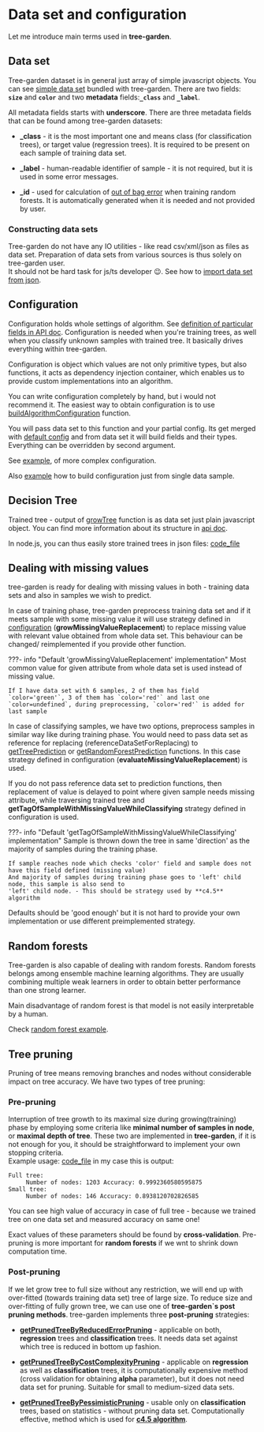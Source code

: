 # Data set and configuration

Let me introduce main terms used in **tree-garden**. 

## Data set


Tree-garden dataset is in general just array of simple javascript objects. You can see 
[simple data set](https://github.com/miob-miob/treeGarden/blob/master/src/sampleDataSets/simpleSet.ts) bundled with tree-garden. 
There are two fields: **`size`** and **`color`** and two **metadata** fields:**`_class`** and **`_label`**.


All metadata fields starts with **underscore**.
There are three metadata fields that can be found among tree-garden datasets:  

 -  **_class** - it is the most important one and means class (for classification trees), or target
    value (regression trees). It is required to be present on each sample of training data set.
    

 -  **_label** - human-readable identifier of sample - it is not required, but it is used in some error messages.


 -  **_id** - used for calculation of [out of bag error](https://en.wikipedia.org/wiki/Out-of-bag_error) when training
    random forests. It is automatically generated when it is needed and not provided by user.
    
    
### Constructing data sets

Tree-garden do not have any IO utilities - like read csv/xml/json as files as data set. Preparation of data sets from 
various sources is thus solely on tree-garden user.  
It should not be hard task for js/ts developer :wink:.
See how to [import data set from json](./examples/importJsonWithTypescript.md).


## Configuration

Configuration holds whole settings of algorithm. See [definition of particular fields in API doc](./api/modules.md#treegardenconfiguration).
Configuration is needed when you're training trees,
as well when you classify unknown samples with trained tree. It basically drives everything within tree-garden.

Configuration is object which values are not only primitive types, but also functions,
it acts as dependency injection container, which enables us to provide custom
implementations into an algorithm.

You can write configuration completely by hand, but i would not recommend it. The easiest way to obtain configuration
is to use [buildAlgorithmConfiguration](./api/modules.md#buildalgorithmconfiguration) function. 

You will pass data set to this function and your partial config. Its get merged with
[default config](./api/modules.md#defaultconfiguration) and from data set it will build fields 
and their types. Everything can be overridden by second argument.

See [example](examples/configurationFromSingleDataSample.md), 
of more complex configuration.

Also [example](examples/configurationFromSingleDataSample.md) how to build configuration just from single data sample.


## Decision Tree

Trained tree - output of [growTree](./api/modules.md#growtree) function is as data set just
plain javascript object. You can find more information about its structure in [api doc](./api/modules.md#treegardennode).  

In node.js, you can thus easily store trained trees in json files:
[code_file](docs/code_snippets/storeTrainedTreeInJsonAndLoadItBack.ts)


## Dealing with missing values

tree-garden is ready for dealing with missing values in both - training data sets and also 
in samples we wish to predict. 

In case of training phase, tree-garden preprocess training data 
set and if it meets sample with some missing value it will use strategy defined in [configuration](api/modules.md#treegardenconfiguration)
(**growMissingValueReplacement**) to replace missing value with relevant value obtained from whole data set. This
behaviour can be changed/ reimplemented if you provide other function.

???- info "Default 'growMissingValueReplacement' implementation"
    Most common value for given attribute from whole data set is used instead of missing value.

    If I have data set with 6 samples, 2 of them has field `color='green'`, 3 of them has `color='red'` and last one 
    `color=undefined`, during preprocessing, `color='red'` is added for last sample


In case of classifying samples, we have two options, preprocess samples in similar way like during training phase. 
You would need to pass data set as reference for replacing (referenceDataSetForReplacing) to [getTreePrediction](api/modules.md#gettreeprediction) or
[getRandomForestPrediction](api/modules.md#getrandomforestprediction) functions. In this case 
strategy defined in configuration (**evaluateMissingValueReplacement**) is used.

If you do not pass reference data set to prediction functions, then replacement of value is 
delayed to point where given sample needs missing attribute, while traversing trained tree and **getTagOfSampleWithMissingValueWhileClassifying**
strategy defined in configuration is used.

???- info "Default 'getTagOfSampleWithMissingValueWhileClassifying' implementation"
    Sample is thrown down the tree in same 'direction' as the majority of samples during the 
    training phase.

    If sample reaches node which checks 'color' field and sample does not have this field defined (missing value)
    And majority of samples during training phase goes to 'left' child node, this sample is also send to 
    'left' child node. - This should be strategy used by **c4.5** algorithm

Defaults should be 'good enough' but it is not hard to provide your own implementation or use different preimplemented strategy.


## Random forests 

Tree-garden is also capable of dealing with random forests. Random forests belongs among 
ensemble machine learning algorithms. They are usually combining multiple weak learners in order 
to obtain better performance than one strong learner. 

Main disadvantage of random forest is that model is not easily interpretable by a human.

Check [random forest example](examples/randomForest.md). 


## Tree pruning

Pruning of tree means removing branches and nodes without considerable impact on tree accuracy. We have two types of tree 
pruning:

### Pre-pruning 

Interruption of tree growth to its maximal size during growing(training) phase by employing some criteria like **minimal number 
of samples in node**, or **maximal depth of tree**. These two are implemented in **tree-garden**, if it is not enough for you,
it should be straightforward to implement your own stopping criteria.  
Example usage:
[code_file](docs/code_snippets/prePrunning.ts)
in my case this is output:
```
Full tree:
	 Number of nodes: 1203 Accuracy: 0.9992360580595875
Small tree:
	 Number of nodes: 146 Accuracy: 0.8938120702826585
```
You can see high value of accuracy in case of full tree - because we trained tree on one data set and measured accuracy
on same one!  

Exact values of these parameters should be found by **cross-validation**. Pre-pruning is more important for **random forests**
if we wnt to shrink down computation time.


### Post-pruning 

If we let grow tree to full size without any restriction, we will end up with over-fitted (towards training data set) tree of large size. 
To reduce size and over-fitting of fully grown tree, we can use one of **tree-garden`s post pruning methods**. tree-garden 
implements three **post-pruning** strategies:

- **[getPrunedTreeByReducedErrorPruning](./api/modules/prune.md#getprunedtreebyreducederrorpruning)** - applicable on both,
**regression** trees and **classification** trees. It needs data set against which tree is reduced in bottom up fashion.
  
- **[getPrunedTreeByCostComplexityPruning](./api/modules/prune.md#getprunedtreebycostcomplexitypruning)** - applicable on 
**regression** as well as **classification** trees, it is computationally expensive method (cross validation for 
  obtaining **alpha** parameter), but it does not need data set for pruning. Suitable for small to medium-sized data sets.
  
- **[getPrunedTreeByPessimisticPruning](./api/modules/prune.md#getprunedtreebypessimisticpruning)**  - usable only on 
  **classification** trees, based on statistics - without pruning data set. Computationally effective, method which is 
  used for **[c4.5 algorithm](https://en.wikipedia.org/wiki/C4.5_algorithm)**.
